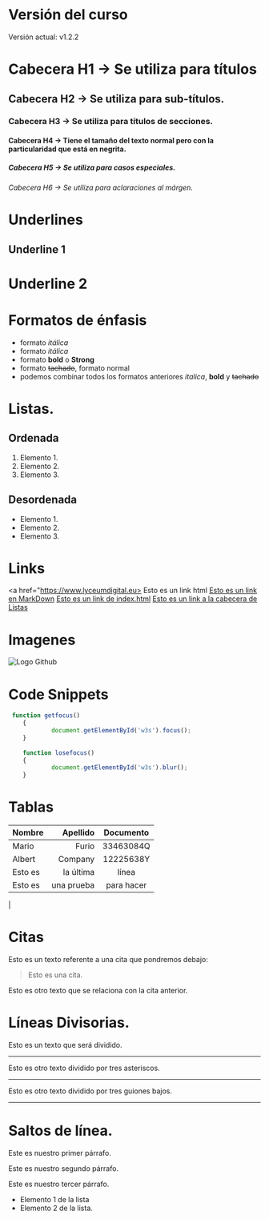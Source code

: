 # Versión del curso
Versión actual: v1.2.2

# Cabecera H1 -> Se utiliza para títulos
## Cabecera H2 -> Se utiliza para sub-títulos.
### Cabecera H3 -> Se utiliza para títulos de secciones.
#### Cabecera H4 -> Tiene el tamaño del texto normal pero con la particularidad que está en negrita.
##### Cabecera H5 -> Se utiliza para casos especiales.
###### Cabecera H6 -> Se utiliza para aclaraciones al márgen.

# Underlines
Underline 1
-----------

Underline 2
===========

# Formatos de énfasis
- formato *itálica*
- formato _itálica_
- formato **bold** o __Strong__
- formato ~~tachado~~, formato normal
- podemos combinar todos los formatos anteriores _italica_, **bold** y ~~tachado~~

# Listas.
## Ordenada
1. Elemento 1.
2. Elemento 2.
3. Elemento 3.

## Desordenada
- Elemento 1.
- Elemento 2.
- Elemento 3.

# Links
<a href="https://www.lyceumdigital.eu> Esto es un link html</a>
[Esto es un link en MarkDown](https://www.lyceumdigital.eu/)
[Esto es un link de index.html](index.html)
[Esto es un link a la cabecera de Listas](#listas)

# Imagenes
![Logo Github](https://image.flaticon.com/icons/svg/25/25231.svg)

# Code Snippets
```javascript
 function getfocus()
    {
            document.getElementById('w3s').focus();
    }
    
    function losefocus()
    {
            document.getElementById('w3s').blur();
    }
```

# Tablas
| Nombre | Apellido | Documento |
| :- | -: | :-: |
| Mario | Furio | 33463084Q |
| Albert | Company | 12225638Y |
| Esto es | la última | línea |
| Esto es | una prueba | para hacer |
|

# Citas
Esto es un texto referente a una cita que pondremos debajo:
> Esto es una cita.

Esto es otro texto que se relaciona con la cita anterior.

# Líneas Divisorias.

Esto es un texto que será dividido.

---
Esto es otro texto dividido por tres asteriscos.

***

Esto es otro texto dividido por tres guiones bajos.

___

# Saltos de línea.
Este es nuestro primer párrafo.

Este es nuestro segundo párrafo.

Este es nuestro tercer párrafo.
- Elemento 1 de la lista
- Elemento 2 de la lista.